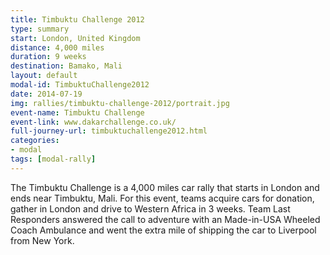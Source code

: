```yaml
---
title: Timbuktu Challenge 2012
type: summary
start: London, United Kingdom
distance: 4,000 miles
duration: 9 weeks
destination: Bamako, Mali
layout: default
modal-id: TimbuktuChallenge2012
date: 2014-07-19
img: rallies/timbuktu-challenge-2012/portrait.jpg
event-name: Timbuktu Challenge
event-link: www.dakarchallenge.co.uk/
full-journey-url: timbuktuchallenge2012.html
categories:
- modal
tags: [modal-rally]
---
```

The Timbuktu Challenge is a 4,000 miles car rally that starts in London and ends near Timbuktu, Mali. For this event, teams acquire cars for donation, gather in London and drive to Western Africa in 3 weeks. Team Last Responders answered the call to adventure with an Made-in-USA Wheeled Coach Ambulance and went the extra mile of shipping the car to Liverpool from New York.
